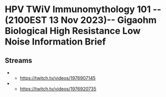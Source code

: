 # HPV TWiV Immunomythology 101 --(2100EST 13 Nov 2023)-- Gigaohm Biological High Resistance Low Noise Information Brief

## Streams
- - https://twitch.tv/videos/1976907145
- - https://twitch.tv/videos/1976920735

